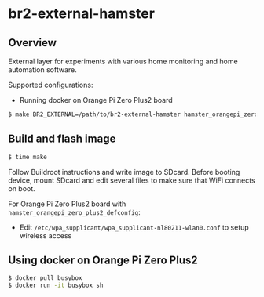 # br2-external-hamster

## Overview

External layer for experiments with various home monitoring and home automation software.

Supported configurations:

* Running docker on Orange Pi Zero Plus2 board
```bash
$ make BR2_EXTERNAL=/path/to/br2-external-hamster hamster_orangepi_zero_plus2_defconfig
```

## Build and flash image

```bash
$ time make
```

Follow Buildroot instructions and write image to SDcard. Before booting device, mount SDcard and edit several files to make sure that WiFi connects on boot.

For Orange Pi Zero Plus2 board with `hamster_orangepi_zero_plus2_defconfig`:
* Edit `/etc/wpa_supplicant/wpa_supplicant-nl80211-wlan0.conf` to setup wireless access

## Using docker on Orange Pi Zero Plus2

```bash
$ docker pull busybox
$ docker run -it busybox sh
```
